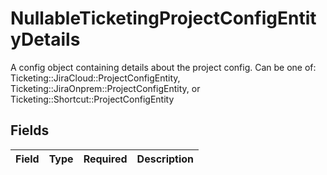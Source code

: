 # NullableTicketingProjectConfigEntityDetails

A config object containing details about the project config. Can be one of: Ticketing::JiraCloud::ProjectConfigEntity, Ticketing::JiraOnprem::ProjectConfigEntity, or Ticketing::Shortcut::ProjectConfigEntity


## Fields

| Field       | Type        | Required    | Description |
| ----------- | ----------- | ----------- | ----------- |